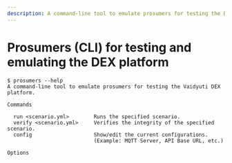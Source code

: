 ```yaml
---
description: A command-line tool to emulate prosumers for testing the DEX platform.
---
```


# Prosumers (CLI) for testing and emulating the DEX platform

```
$ prosumers --help
A command-line tool to emulate prosumers for testing the Vaidyuti DEX platform.

Commands

  run <scenario.yml>        Runs the specified scenario.
  verify <scenario.yml>     Verifies the integrity of the specified scenario.
  config                    Show/edit the current configurations.
                            (Example: MQTT Server, API Base URL, etc.)

Options
```

